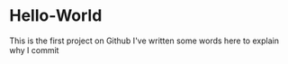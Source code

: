 # Hello-World
This is the first project on Github
I've written some words here to explain why I commit 
